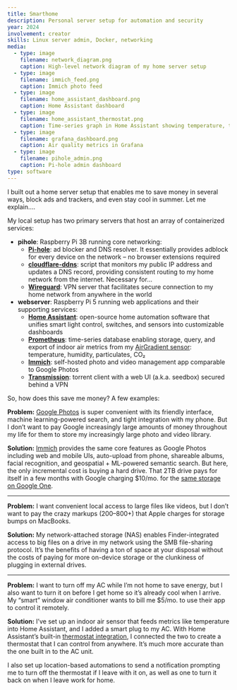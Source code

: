 ```yaml
---
title: Smarthome
description: Personal server setup for automation and security
year: 2024
involvement: creator
skills: Linux server admin, Docker, networking
media:
  - type: image
    filename: network_diagram.png
    caption: High-level network diagram of my home server setup
  - type: image
    filename: immich_feed.png
    caption: Immich photo feed
  - type: image
    filename: home_assistant_dashboard.png
    caption: Home Assistant dashboard
  - type: image
    filename: home_assistant_thermostat.png
    caption: Time-series graph in Home Assistant showing temperature, thermostat set point, and AC operation (on/off)
  - type: image
    filename: grafana_dashboard.png
    caption: Air quality metrics in Grafana
  - type: image
    filename: pihole_admin.png
    caption: Pi-hole admin dashboard
type: software
---
```


I built out a home server setup that enables me to save money in several ways, block ads and trackers, and even stay cool in summer. Let me explain….

My local setup has two primary servers that host an array of containerized services:

- **pihole**: Raspberry Pi 3B running core networking:
	- **[Pi-hole](https://pi-hole.net/)**: ad blocker and DNS resolver. It essentially provides adblock for every device on the network – no browser extensions required
	- **[cloudflare-ddns](https://github.com/timothymiller/cloudflare-ddns)**: script that monitors my public IP address and updates a DNS record, providing consistent routing to my home network from the internet. Necessary for…
	- **[Wireguard](https://www.pivpn.io/)**: VPN server that facilitates secure connection to my home network from anywhere in the world
- **webserver**: Raspberry Pi 5 running web applications and their supporting services:
	- **[Home Assistant](https://www.home-assistant.io/)**: open-source home automation software that unifies smart light control, switches, and sensors into customizable dashboards
	- **[Prometheus](https://prometheus.io/)**: time-series database enabling storage, query, and export of indoor air metrics from my [AirGradient sensor](https://www.airgradient.com/documentation/diy/): temperature, humidity, particulates, CO₂
	- **[Immich](https://immich.app/)**: self-hosted photo and video management app comparable to Google Photos
	- **[Transmission](https://transmissionbt.com/)**: torrent client with a web UI (a.k.a. seedbox) secured behind a VPN

So, how does this save me money? A few examples:

**Problem:** [Google Photos](https://photos.google.com/) is super convenient with its friendly interface, machine learning-powered search, and tight integration with my phone. But I don’t want to pay Google increasingly large amounts of money throughout my life for them to store my increasingly large photo and video library.

**Solution:** [Immich](https://immich.app/) provides the same core features as Google Photos including web and mobile UIs, auto-upload from phone, shareable albums, facial recognition, and geospatial + ML-powered semantic search. But here, the only incremental cost is buying a hard drive. That 2TB drive pays for itself in a few months with Google charging $10/mo. for the [same storage on Google One](https://one.google.com/about/plans).

---

**Problem:** I want convenient local access to large files like videos, but I don’t want to pay the crazy markups ($200–$800+) that Apple charges for storage bumps on MacBooks.

**Solution:** My network-attached storage (NAS) enables Finder-integrated access to big files on a drive in my network using the SMB file-sharing protocol. It’s the benefits of having a ton of space at your disposal without the costs of paying for more on-device storage or the clunkiness of plugging in external drives.

---

**Problem:** I want to turn off my AC while I’m not home to save energy, but I also want to turn it on before I get home so it’s already cool when I arrive. My “smart” window air conditioner wants to bill me $5/mo. to use their app to control it remotely.

**Solution:** I’ve set up an indoor air sensor that feeds metrics like temperature into Home Assistant, and I added a smart plug to my AC. With Home Assistant’s built-in [thermostat integration](https://www.home-assistant.io/integrations/generic_thermostat/), I connected the two to create a thermostat that I can control from anywhere. It’s much more accurate than the one built in to the AC unit.

I also set up location-based automations to send a notification prompting me to turn off the thermostat if I leave with it on, as well as one to turn it back on when I leave work for home.